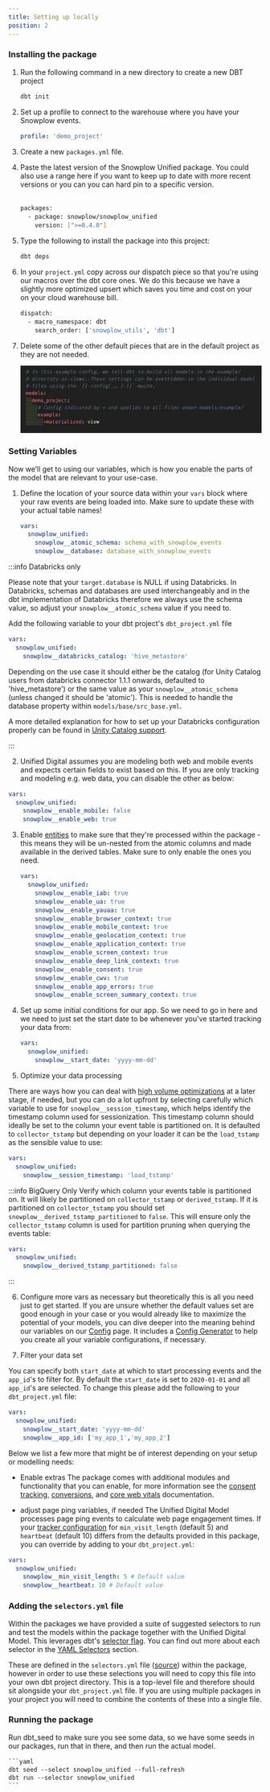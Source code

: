 ```yaml
---
title: Setting up locally
position: 2
---
```



### Installing the package

1. Run the following command in a new directory to create a new DBT project

    ```bash
    dbt init
    ```

2. Set up a profile to connect to the warehouse where you have your Snowplow events.

    ```yaml
    profile: 'demo_project'
    ```

3. Create a new `packages.yml` file.
4. Paste the latest version of the Snowplow Unified package. You could also use a range here if you want to keep up to date with more recent versions or you can you can hard pin to a specific version.

    ```bash
    
    packages:
      - package: snowplow/snowplow_unified
        version: [">=0.4.0"]
    ```

5. Type the following to install the package into this project:

    ```bash
    dbt deps
    ```

6. In your `project.yml` copy across our dispatch piece so that you're using our macros over the dbt core ones. We do this because we have a slightly more optimized upsert which saves you time and cost on your on your cloud warehouse bill.

    ```bash
    dispatch:
      - macro_namespace: dbt
        search_order: ['snowplow_utils', 'dbt']
    ```

7. Delete some of the other default pieces that are in the default project as they are not needed.

    ![](./screenshots/Screenshot_2024-07-04_at_17.14.37.png)

### Setting Variables

Now we’ll get to using our variables, which is how you enable the parts of the model that are relevant to your use-case.

1. Define the location of your source data within your `vars` block where your raw events are being loaded into. Make sure to update these with your actual table names!

    ```yaml
    vars:
      snowplow_unified:
        snowplow__atomic_schema: schema_with_snowplow_events
        snowplow__database: database_with_snowplow_events
    ```
    
:::info Databricks only

Please note that your `target.database` is NULL if using Databricks. In Databricks, schemas and databases are used interchangeably and in the dbt implementation of Databricks therefore we always use the schema value, so adjust your `snowplow__atomic_schema` value if you need to.

Add the following variable to your dbt project's `dbt_project.yml` file

```yml title="dbt_project.yml"
vars:
  snowplow_unified:
    snowplow__databricks_catalog: 'hive_metastore'
```
Depending on the use case it should either be the catalog (for Unity Catalog users from databricks connector 1.1.1 onwards, defaulted to 'hive_metastore') or the same value as your `snowplow__atomic_schema` (unless changed it should be 'atomic'). This is needed to handle the database property within `models/base/src_base.yml`.

A more detailed explanation for how to set up your Databricks configuration properly can be found in [Unity Catalog support](/docs/modeling-your-data/modeling-your-data-with-dbt/dbt-configuration/#unity-catalog-support).

:::


2. Unified Digital assumes you are modeling both web and mobile events and expects certain fields to exist based on this. If you are only tracking and modeling e.g. web data, you can disable the other as below:

```yml title="dbt_project.yml"
vars:
  snowplow_unified:
    snowplow__enable_mobile: false
    snowplow__enable_web: true
```

3. Enable [entities](https://docs.snowplow.io/docs/understanding-your-pipeline/entities/) to make sure that they're processed within the package - this means they will be un-nested from the atomic columns and made available in the derived tables. Make sure to only enable the ones you need.

    ```yaml
    vars:
      snowplow_unified:
        snowplow__enable_iab: true
        snowplow__enable_ua: true
        snowplow__enable_yauaa: true
        snowplow__enable_browser_context: true
        snowplow__enable_mobile_context: true
        snowplow__enable_geolocation_context: true
        snowplow__enable_application_context: true
        snowplow__enable_screen_context: true
        snowplow__enable_deep_link_context: true
        snowplow__enable_consent: true
        snowplow__enable_cwv: true
        snowplow__enable_app_errors: true
        snowplow__enable_screen_summary_context: true
    ```

4. Set up some initial conditions for our app. So we need to go in here and we need to just set the start date to be whenever you've started tracking your data from:

    ```yaml
    vars:
      snowplow_unified:
        snowplow__start_date: 'yyyy-mm-dd'
    ```
    
5. Optimize your data processing

There are ways how you can deal with [high volume optimizations](/docs/modeling-your-data/modeling-your-data-with-dbt/ddbt-custom-models/high-volume-optimizations/) at a later stage, if needed, but you can do a lot upfront by selecting carefully which variable to use for `snowplow__session_timestamp`, which helps identify the timestamp column used for sessionization. This timestamp column should ideally be set to the column your event table is partitioned on. It is defaulted to `collector_tstamp` but depending on your loader it can be the `load_tstamp` as the sensible value to use:

```yml title="dbt_project.yml"
vars:
  snowplow_unified:
    snowplow__session_timestamp: 'load_tstamp'
```

:::info BigQuery Only
Verify which column your events table is partitioned on. It will likely be partitioned on `collector_tstamp` or `derived_tstamp`. If it is partitioned on `collector_tstamp` you should set `snowplow__derived_tstamp_partitioned` to `false`. This will ensure only the `collector_tstamp` column is used for partition pruning when querying the events table:

```yml title="dbt_project.yml"
vars:
  snowplow_unified:
    snowplow__derived_tstamp_partitioned: false
```
:::

6. Configure more vars as necessary but theoretically this is all you need just to get started. If you are unsure whether the default values set are good enough in your case or you would already like to maximize the potential of your models, you can dive deeper into the meaning behind our variables on our [Config](/docs/modeling-your-data/modeling-your-data-with-dbt/dbt-configuration/unified/) page. It includes a [Config Generator](/docs/modeling-your-data/modeling-your-data-with-dbt/dbt-configuration/unified/#Generator) to help you create all your variable configurations, if necessary. 

7. Filter your data set

You can specify both `start_date` at which to start processing events and the `app_id`'s to filter for. By default the `start_date` is set to `2020-01-01` and all `app_id`'s are selected. To change this please add the following to your `dbt_project.yml` file:

```yml title="dbt_project.yml"
vars:
  snowplow_unified:
    snowplow__start_date: 'yyyy-mm-dd'
    snowplow__app_id: ['my_app_1','my_app_2']
```

Below we list a few more that might be of interest depending on your setup or modelling needs:

 - Enable extras
The package comes with additional modules and functionality that you can enable, for more information see the [consent tracking](/docs/modeling-your-data/modeling-your-data-with-dbt/dbt-models/dbt-unified-data-model/consent-module), [conversions](/docs/modeling-your-data/modeling-your-data-with-dbt/dbt-models/dbt-unified-data-model/conversions/), and [core web vitals](/docs/modeling-your-data/modeling-your-data-with-dbt/dbt-models/dbt-unified-data-model/core-web-vitals-module) documentation.

- adjust page ping variables, if needed
The Unified Digital Model processes page ping events to calculate web page engagement times. If your [tracker configuration](/docs/collecting-data/collecting-from-own-applications/javascript-trackers/web-tracker/tracking-events/#activity-tracking-page-pings) for `min_visit_length` (default 5) and `heartbeat` (default 10) differs from the defaults provided in this package, you can override by adding to your `dbt_project.yml`:

```yml title="dbt_project.yml"
vars:
  snowplow_unified:
    snowplow__min_visit_length: 5 # Default value
    snowplow__heartbeat: 10 # Default value
```

### Adding the `selectors.yml` file

Within the packages we have provided a suite of suggested selectors to run and test the models within the package together with the Unified Digital Model. This leverages dbt's [selector flag](https://docs.getdbt.com/reference/node-selection/syntax). You can find out more about each selector in the [YAML Selectors](/docs/modeling-your-data/modeling-your-data-with-dbt/dbt-operation/#yaml-selectors) section.

These are defined in the `selectors.yml` file ([source](https://github.com/snowplow/dbt-snowplow-unified/blob/main/selectors.yml)) within the package, however in order to use these selections you will need to copy this file into your own dbt project directory. This is a top-level file and therefore should sit alongside your `dbt_project.yml` file. If you are using multiple packages in your project you will need to combine the contents of these into a single file.

### Running the package

Run dbt_seed to make sure you see some data, so we have some seeds in our packages, run that in there, and then run the actual model.

    ```yaml
    dbt seed --select snowplow_unified --full-refresh
    dbt run --selector snowplow_unified
    ```
